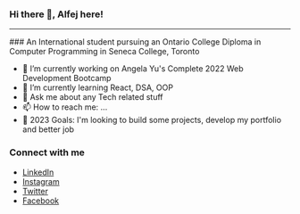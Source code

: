 ### Hi there 👋, Alfej here!

<hr>
### An International student pursuing an Ontario College Diploma in Computer Programming in Seneca College, Toronto

- 🔭 I’m currently working on Angela Yu's Complete 2022 Web Development Bootcamp
- 🌱 I’m currently learning React, DSA, OOP
- 💬 Ask me about any Tech related stuff
- 📫 How to reach me: ...
- 🥅 2023 Goals: I'm looking to build some projects, develop my portfolio and better job

### Connect with me <br>

- [LinkedIn](https://www.linkedin.com/in/alfej-savaya-428a09227/) <br>
- [Instagram](https://www.instagram.com/__alfej__/) <br>
- [Twitter](https://twitter.com/__Alfej__) <br>
- [Facebook](https://www.facebook.com/AlfejSavaya)
